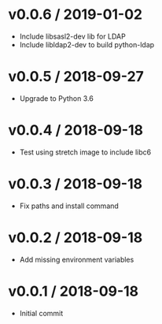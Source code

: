 
v0.0.6 / 2019-01-02
==================

  * Include libsasl2-dev lib for LDAP
  * Include libldap2-dev to build python-ldap

v0.0.5 / 2018-09-27
==================

  * Upgrade to Python 3.6

v0.0.4 / 2018-09-18
==================

  * Test using stretch image to include libc6

v0.0.3 / 2018-09-18
==================

  * Fix paths and install command

v0.0.2 / 2018-09-18
==================

  * Add missing environment variables

v0.0.1 / 2018-09-18
==================

  * Initial commit
